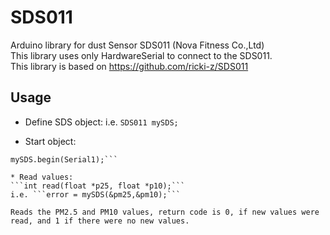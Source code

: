 # SDS011  
  
Arduino library for dust Sensor SDS011 (Nova Fitness Co.,Ltd)  
This library uses only HardwareSerial to connect to the SDS011.  
This library is based on https://github.com/ricki-z/SDS011
  
## Usage

* Define SDS object:
i.e. ```SDS011 mySDS;```
  
* Start object:
```SDS011 mySDS;
mySDS.begin(Serial1);```

* Read values:
```int read(float *p25, float *p10);```
i.e. ```error = mySDS(&pm25,&pm10);```
  
Reads the PM2.5 and PM10 values, return code is 0, if new values were read, and 1 if there were no new values.  